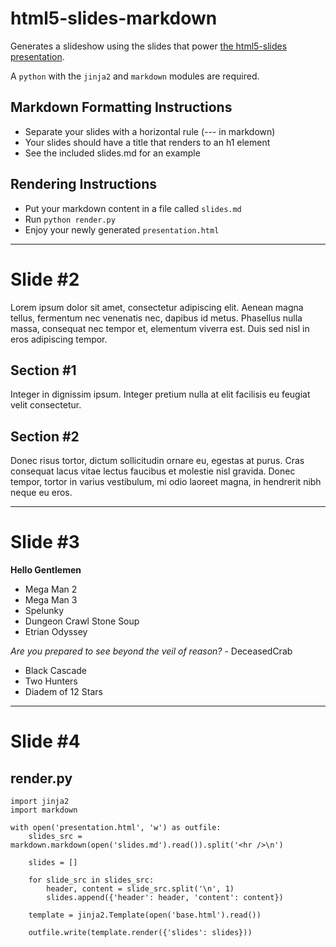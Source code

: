 html5-slides-markdown
=====================

Generates a slideshow using the slides that power
[the html5-slides presentation](http://apirocks.com/html5/html5.html).

A `python` with the `jinja2` and `markdown` modules are required.

Markdown Formatting Instructions
--------------------------------

- Separate your slides with a horizontal rule (--- in markdown)
- Your slides should have a title that renders to an h1 element
- See the included slides.md for an example

Rendering Instructions
----------------------

- Put your markdown content in a file called `slides.md`
- Run `python render.py`
- Enjoy your newly generated `presentation.html`

---

Slide #2
========

Lorem ipsum dolor sit amet, consectetur adipiscing elit. Aenean magna tellus,
fermentum nec venenatis nec, dapibus id metus. Phasellus nulla massa, consequat
nec tempor et, elementum viverra est. Duis sed nisl in eros adipiscing tempor.

Section #1
----------

Integer in dignissim ipsum. Integer pretium nulla at elit facilisis eu feugiat
velit consectetur.

Section #2
----------

Donec risus tortor, dictum sollicitudin ornare eu, egestas at purus. Cras
consequat lacus vitae lectus faucibus et molestie nisl gravida. Donec tempor,
tortor in varius vestibulum, mi odio laoreet magna, in hendrerit nibh neque eu
eros.

---

Slide #3
========

**Hello Gentlemen**

- Mega Man 2
- Mega Man 3
- Spelunky
- Dungeon Crawl Stone Soup
- Etrian Odyssey

*Are you prepared to see beyond the veil of reason?* - DeceasedCrab

- Black Cascade
- Two Hunters
- Diadem of 12 Stars

---

Slide #4
========

render.py
---------

    import jinja2
    import markdown

    with open('presentation.html', 'w') as outfile:
        slides_src = markdown.markdown(open('slides.md').read()).split('<hr />\n')

        slides = []

        for slide_src in slides_src:
            header, content = slide_src.split('\n', 1)
            slides.append({'header': header, 'content': content})

        template = jinja2.Template(open('base.html').read())

        outfile.write(template.render({'slides': slides}))

